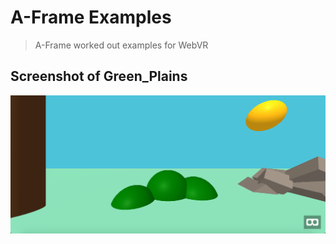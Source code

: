 # A-Frame Examples
> A-Frame worked out examples for WebVR

## Screenshot of Green_Plains

![](pic.PNG)
